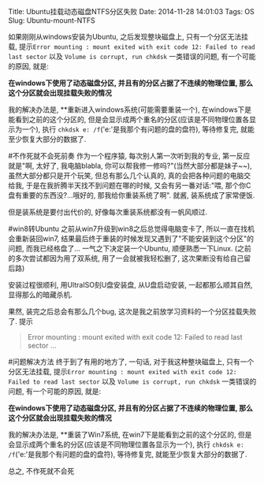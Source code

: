 Title: Ubuntu挂载动态磁盘NTFS分区失败
Date: 2014-11-28 14:01:03
Tags: OS
Slug: Ubuntu-mount-NTFS

如果刚刚从windows安装为Ubuntu, 之后发现整块磁盘上, 只有一个分区无法挂载, 提示`Error mounting : mount exited with exit code 12: Failed to read last sector` 以及 `Volume is corrupt, run chkdsk` 一类错误的问题, 有一个可能的原因, 就是:

**在windows下使用了动态磁盘分区, 并且有的分区占据了不连续的物理位置, 那么这个分区就会出现挂载失败的情况**

我的解决办法是, **重新进入windows系统(可能需要重装一个), 在windows下是能看到之前的这个分区的, 但是会显示成两个重名的分区(应该是不同物理位置各显示为一个), 执行 `chkdsk e: /f`('e:'是我那个有问题的盘的盘符), 等待修复完, 就能至少恢复大部分的数据了.

<!-- PELICAN_END_SUMMARY -->

#不作死就不会死前奏
作为一个程序猿, 每次别人第一次听到我的专业, 第一反应就是"啊, 太好了, 我电脑blabla, 你可以帮我修一修吗?"(当然大部分都是妹子~~), 虽然大部分都只是开个玩笑, 但总有那么几个认真的, 真的会把各种问题的电脑交给我, 于是在我折腾半天找不到问题在哪的时候, 又会有另一番对话:"喂, 那个你C盘有重要的东西没?...哦好的, 那我给你重装系统了啊". 就酱, 装系统成了家常便饭.

但是装系统是要付出代价的, 好像每次重装系统都没有一帆风顺过.

#win8转Ubuntu
之前从win7升级到win8之后总觉得电脑变卡了, 所以一直在找机会重新装回win7, 结果最后终于重装的时候发现又遇到了"不能安装到这个分区"的问题, 而我已经格盘了... 一气之下决定装一个Ubuntu, 顺便熟悉一下Linux. (之前的多次尝试都因为用了双系统, 用了一会就被我轻松删了, 这次果断没有给自己留后路)

安装过程很顺利, 用UltraISO刻U盘安装盘, 从U盘启动安装, 一起都那么顺其自然, 显得那么的暗藏杀机.

果然, 装完之后总会有那么几个bug, 这次是我之前放学习资料的一个分区挂载失败了. 提示

>Error mounting : mount exited with exit code 12: Failed to read last sector ...

#问题解决方法
终于到了有用的地方了, 一句话, 对于我这种整块磁盘上, 只有一个分区无法挂载, 提示`Error mounting : mount exited with exit code 12: Failed to read last sector` 以及 `Volume is corrupt, run chkdsk` 一类错误的问题, 有一个可能的原因, 就是:

**在windows下使用了动态磁盘分区, 并且有的分区占据了不连续的物理位置, 那么这个分区就会出现挂载失败的情况**

我的解决办法是, **重装了Win7系统, 在win7下是能看到之前的这个分区的, 但是会显示成两个重名的分区(应该是不同物理位置各显示为一个), 执行 `chkdsk e: /f`('e:'是我那个有问题的盘的盘符), 等待修复完, 就能至少恢复大部分的数据了.

总之, 不作死就不会死
